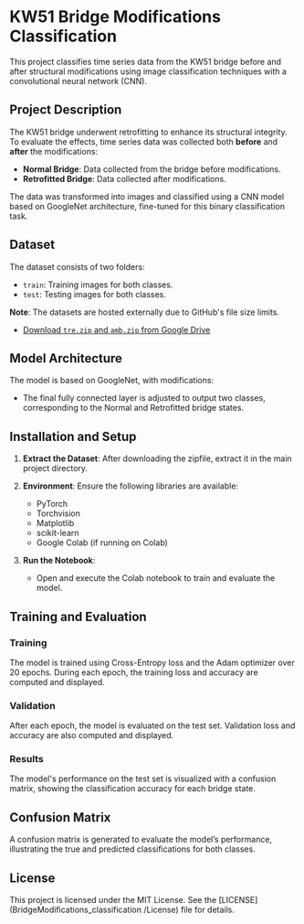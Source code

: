 # KW51 Bridge Modifications Classification

This project classifies time series data from the KW51 bridge before and after structural modifications using image classification techniques with a convolutional neural network (CNN).

## Project Description

The KW51 bridge underwent retrofitting to enhance its structural integrity. To evaluate the effects, time series data was collected both **before** and **after** the modifications:
- **Normal Bridge**: Data collected from the bridge before modifications.
- **Retrofitted Bridge**: Data collected after modifications.

The data was transformed into images and classified using a CNN model based on GoogleNet architecture, fine-tuned for this binary classification task.

## Dataset

The dataset consists of two folders:
- `train`: Training images for both classes.
- `test`: Testing images for both classes.

**Note**: The datasets are hosted externally due to GitHub's file size limits.

- [Download `tre.zip` and `amb.zip` from Google Drive](https://drive.google.com/drive/folders/1vPwom8AetBAnPkCyaNuyQ8Wgo00WNjWN?usp=drive_link)



## Model Architecture

The model is based on GoogleNet, with modifications:
- The final fully connected layer is adjusted to output two classes, corresponding to the Normal and Retrofitted bridge states.

## Installation and Setup

1. **Extract the Dataset**: After downloading the zipfile, extract it in the main project directory.
2. **Environment**: Ensure the following libraries are available:
   - PyTorch
   - Torchvision
   - Matplotlib
   - scikit-learn
   - Google Colab (if running on Colab)

3. **Run the Notebook**:
   - Open and execute the Colab notebook to train and evaluate the model.

## Training and Evaluation

### Training
The model is trained using Cross-Entropy loss and the Adam optimizer over 20 epochs. During each epoch, the training loss and accuracy are computed and displayed.

### Validation
After each epoch, the model is evaluated on the test set. Validation loss and accuracy are also computed and displayed.

### Results
The model's performance on the test set is visualized with a confusion matrix, showing the classification accuracy for each bridge state.

## Confusion Matrix

A confusion matrix is generated to evaluate the model’s performance, illustrating the true and predicted classifications for both classes.

## License

This project is licensed under the MIT License. See the [LICENSE](BridgeModifications_classification
/License) file for details.
